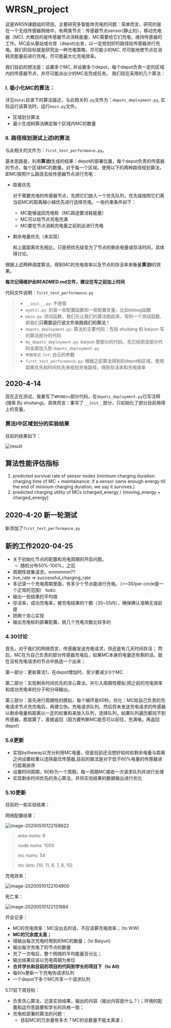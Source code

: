 # WRSN_project
这是WRSN课题组的项目。主要研究多智能体充电的问题：简单而言，研究的是在一个无线传感器网络中，有两类节点：传感器节点sensor(静止的），移动充电器（MC). 大概目的是传感器节点消耗能量，MC需要给它们充电，维持传感器的工作。MC会从基站或仓库（depot)出发，以一定规划好的路径给传感器进行充电。我们的目标就是研究出一种充电策略，尽可能少的MC, 尽可能地使节点在消耗完能量前进行充电，尽可能最大化充电效率。

我们目前的想法是：设置多个MC, 并设置多个depot，每个depot负责一定的区域内的传感器节点，并尽可能派出少的MC去完成任务。
我们现在采用的几个算法：

### Ⅰ. 极小化MC的算法：

详见`data\`目录下的算法描述，与此相关的`.py`文件为：`depots_deployment.py`, 实际运行该算法时，运行`main.py`文件。

- 区域划分算法
- 最小生成树算法确定每个区域内MC的数量

### Ⅱ. 路径规划测试上述I的算法

与此相关的文件为：`first_test_performance.py`。

基本思路是，利用**算法Ⅰ**生成的结果：depot的部署位置，每个depot负责的传感器的节点，每个区域MC的数量。对于每一个区域，使用以下的两种路径规划算法，即MC按照什么路径去给传感器节点进行充电：

- 距离优先

  对于需要充电的传感器节点，先把它们放入一个优先队列，优先级按照它们离当前MC的距离越小越优先进行选择充电。一些约束条件如下：

  - MC能够返回充电桩（MC路途要消耗能量）
  - MC可以给节点充电充满
  - MC要在节点消耗完电量之前到达进行充电

- 剩余电量优先（未实现）

  和上面距离优先相比，只是把优先级变为了节点的剩余电量或存活时间，具体得讨论。

根据上述两种调度算法，得到MC的充电效率以及节点的存活率来衡量**算法I**的效果。

**每次记得维护此READMED.md文件，建议在写之前加上时间**

代码文件说明：`first_test_performance.py`
>- `__init__.py`: 不用管
>- `myUtil.py`: 封装一些配置函数和一些配置变量，比如debug函数
>- `main.py`: 测试函数，我们先让我们的算法跑起来，写的一个测试函数, 即我们**只需要运行该文件来跑我们的算法！**
>- `depots_deployment.py`: 算法的主要代码：包括 shuitang 和 baiyun 写的算法部分的代码
>- `my_depots_deployment.py`: baiyun 那部分的代码，先已经把该部分代码全部加入到 `depots_deployment.py`
>- `参数笔记.txt`: 白云的参数
>- `first_test_performance.py`: 根据之前算法得到的depot和区域，使用距离优先和时间优先来规划充电路径，得到存活率和充电效率

## 2020-4-14

现在正在测试，我重写了`WRSNEnv`部分代码，在`depots_deployment.py`已写注释(搜索 By shuitang)。具体而言：重写了 `__init__`部分，只初始化了部分目前用得上的变量。


### 算法I中区域划分的实验结果

目前的结果如下：

![result](image/result.png)



## 算法性能评估指标
1. predicted survival rate of sensor nodes (mininum charging duration: charging time of MC + maintainance; if a sensor owns enough energy till the end of mininum charging duration, we say it survives.)
2. predicted charging utility of MCs (charged_energy / (moving_energy + charged_energy)

## 2020-4-20 新一轮测试

新添加了`first_test_performance.py`


## 新的工作2020-04-25

- 关于初始化节点的配置和充电周期的开启问题。
  - 随机分布50%-100%，之后
- 周期性收集请求。emmmmm??
- live_rate => successful_charging_rate
- 多记录一个充电周期里面，有多少个节点能进行充电。（>=30/per circle是一个正常的范围）
todo:
- 输出一些结果的平均值
- 存活率，成功充电率，被充电结果的个数（35~55内），确保确认准确无误前提
- 把两个贪心实现
- 输出充电桩的部署配置，挑几个充电次数比较多的

### 4.30讨论
首先，对于我们的网络而言，传感器发送充电请求，但还是有几天时间存活；
然后，MC在为自己负责的部分传感器充电后，如果MC本身的电量还有剩的话，就在没有充电请求的节点中挑选一个出来；

第一部分：更新算法1，在depot增加时，至少要减少3个MC

第二部分：实现剩余时间优先的贪心算法，并引入周期性模拟;把之前的充电效率和成功充电率的分子和分母输出。

第三部分：首先进行周期性的模拟，每个循环是60秒。优化：MC给自己负责的充电请求节点充完电后，再建立伪。充电请求队列，然后将未发送充电请求的传感器以剩余电量和距离以一定的权重和来放入队列，选择队列，如果队列遍历都找不到传感器，那就算了，直接返回（因为要判断MC是否可以前往，充满电，再返回depot）
### 5.6更新
- 实现bytheway以充分利用MC电量，但是目前还没想好如何给剩余电量与距离之间设置权重以选择最优传感器,目前的做法是对于低于60%电量的传感器进行距离排序
- 设置时间周期，60秒为一个周期，每一周期MC接收一次请求队列并进行处理
- 实现剩余时间优先的贪心算法，并将实验结果的数据输出进行优化



### 5.10更新

目前的一些实验结果：

网络配置结果：

![image-20200510122158822](image/image-20200510122158822.png)

> area nums:  6
>
> node nums:  1000
>
> mc nums: 54
>
> mc lists: [10, 11, 8, 7, 8, 10]

充电效率：

![image-20200510122104900](image/image-20200510122104900.png)

死亡率：

![image-20200510122131684](image/image-20200510122131684.png)

开会记录：

- MC的充电效率：MC没出去的话，不应该算充电效率；（to WW)
- **MC的冗余度太高；**
- 得输出每次充电时用到的MC的数量；（to Baiyun)
- 输出每次充电了的节点的数量
- 充了一次电后，整个网络的平均能量百分比；
- 输出结果应该以充电周期为单位
- **合并学长和目前的项目的代码到学长的项目下（to All)**
- 每60s更新一下充电伪请求队列
- 一个depot下多个MC共享一个请求队列

5.17前下周目标：

- 负责贪心算法，记录实验结果，输出的内容（输出内容是什么？）；环境的配置和运作思路要和学长的风格一致；
- 充电桩部署的算法的问题：
  - 目前MC的冗余量有多大？MC的总数量不能太离谱；